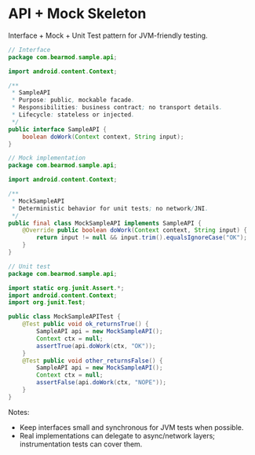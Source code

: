 # API + Mock Skeleton

Interface + Mock + Unit Test pattern for JVM-friendly testing.

```java
// Interface
package com.bearmod.sample.api;

import android.content.Context;

/**
 * SampleAPI
 * Purpose: public, mockable facade.
 * Responsibilities: business contract; no transport details.
 * Lifecycle: stateless or injected.
 */
public interface SampleAPI {
    boolean doWork(Context context, String input);
}
```

```java
// Mock implementation
package com.bearmod.sample.api;

import android.content.Context;

/**
 * MockSampleAPI
 * Deterministic behavior for unit tests; no network/JNI.
 */
public final class MockSampleAPI implements SampleAPI {
    @Override public boolean doWork(Context context, String input) {
        return input != null && input.trim().equalsIgnoreCase("OK");
    }
}
```

```java
// Unit test
package com.bearmod.sample.api;

import static org.junit.Assert.*;
import android.content.Context;
import org.junit.Test;

public class MockSampleAPITest {
    @Test public void ok_returnsTrue() {
        SampleAPI api = new MockSampleAPI();
        Context ctx = null;
        assertTrue(api.doWork(ctx, "OK"));
    }
    @Test public void other_returnsFalse() {
        SampleAPI api = new MockSampleAPI();
        Context ctx = null;
        assertFalse(api.doWork(ctx, "NOPE"));
    }
}
```

Notes:
- Keep interfaces small and synchronous for JVM tests when possible.
- Real implementations can delegate to async/network layers; instrumentation tests can cover them.
